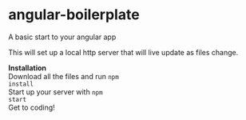 # angular-boilerplate
A basic start to your angular app

This will set up a local http server that will live update as files change.

<b>Installation</b><br />
Download all the files and run
<code>npm install</code><br />
Start up your server with
<code>npm start</code><br />
Get to coding!
